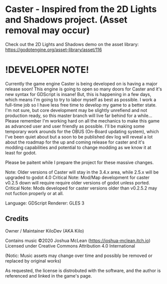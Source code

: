 # Caster - Inspired from the 2D Lights and Shadows project. (Asset removal may occur)

Check out the 2D Lights and Shadows demo on the asset library: https://godotengine.org/asset-library/asset/116

# !DEVELOPER NOTE!
Currently the game engine Caster is being developed on is having a major release soon!
This engine is going to open so many doors for Caster and it's new syntax for GDScript is insane!
But, this is happening in a few days, which means I'm going to try to labor myself as best as possible.
I work a full-time job so I have less free time to develop my game to a better state.
I'm not sure, but core development may be slightly unrefiend and not production ready, so this master branch will
live far behind for a while...
Please remember I'm working hard on all the mechanics to make this game as advanced user and user friendly as possible.
I'll be making some temporary work arounds for the OBUS (On-Board updating system), which I've been quiet about but a soon to be published dev log will reveal a lot about the roadmap for the up and coming release for caster and it's modding capabilities and potential to change modding as we know it at least for godot.

Please be paitent while I prepare the project for these massive changes.

Note: Older versions of Caster will stay in the 3.4.x area, while 2.5.x will be upgraded to godot 4.0
Critical Note: Mod/Map development for caster v0.2.5 down will require require older versions of godot unless ported.
Critical Note: Mods developed for caster versions older than v0.2.5.2 may not fuction properly or at all.


Language: GDScript
Renderer: GLES 3

## Credits

Owner / Maintainer
KiloDev (AKA Kilo)

Contains music ©2020 Joshua McLean (https://joshua-mclean.itch.io)
Licensed under Creative Commons Attribution 4.0 International

(Notic: Music assets may change over time and possibly be removed or replaced by original works)

As requested, the license is distrobuted with the software, and the author is referenced and linked in the game's page.
